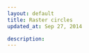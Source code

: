 ```yaml
---
layout: default
title: Raster circles
updated_at: Sep 27, 2014

description:
---
```


<script type="text/paperscript" canvas="canvas-0001">
  var raster = new Raster('0001/starry-night.jpg');

  // Hide the original image
  raster.visible = false;

  var gridSize = 13;

  // Space the cells by 120%:
  var spacing = 1.2;

  // As the web is asynchronous, we need to wait for the raster to load
  // before we can perform any operation on its pixels.
  raster.on('load', function() {
    // Resize image to a manageable size
    raster.size = new Size(50, 32);

    for (var y = 0; y < raster.height; y++) {
      for(var x = 0; x < raster.width; x++) {
        // Get the color of the pixel:
        var color = raster.getPixel(x, y);

        // Create a circle shaped path:
        var path = new Path.Circle({
          center: new Point(x, y) * gridSize,
          radius: gridSize / 2 / spacing
        });

        // Set the fill color of the path to the color
        // of the pixel:
        path.fillColor = color;
      }
    }

    // Move the active layer to the center of the view, so all
    // the created paths in it appear centered.
    project.activeLayer.position = view.center;
  });

  // Move the active layer to the center of the view:
  project.activeLayer.position = view.center;

</script>

<canvas id="canvas-0001"></canvas>
